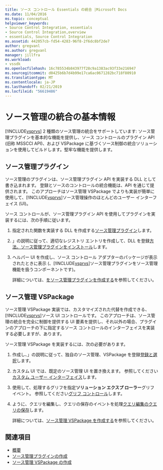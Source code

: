 ```yaml
---
title: ソース コントロール Essentials の統合 |Microsoft Docs
ms.date: 11/04/2016
ms.topic: conceptual
helpviewer_keywords:
- Source Control Integration, essentials
- Source Control Integration,overview
- essentials, Source Control Integration
ms.assetid: 442057cb-fd54-4283-96f8-2f6dc8bf2de7
author: gregvanl
ms.author: gregvanl
manager: jillfra
ms.workload:
- vssdk
ms.openlocfilehash: 16c785534b843977f28c9a1383ac93f33e216947
ms.sourcegitcommit: d0425b6b7d4b99e17ca6ac0671282bc718f80910
ms.translationtype: MT
ms.contentlocale: ja-JP
ms.lasthandoff: 02/21/2019
ms.locfileid: "56619486"
---
```

# <a name="source-control-integration-essentials"></a>ソース管理の統合の基本情報
[!INCLUDE[vsprvs](../../code-quality/includes/vsprvs_md.md)] 2 種類のソース管理の統合をサポートしています: ソース管理プラグインを基本的な機能を提供し、ソース コントロールのプラグイン API (旧称 MSSCCI API)、および VSPackage に基づくソース制御の統合ソリューションを使用してビルドします。堅牢な機能を提供します。

## <a name="source-control-plug-in"></a>ソース管理プラグイン
 ソース管理のプラグインは、ソース管理プラグイン API を実装する DLL として書き込まれます。 登録とソースのコントロールの統合機能は、API を通じて提供されます。 このアプローチはソース管理 VSPackage でよりも実装が簡単に使用して、[!INCLUDE[vsprvs](../../code-quality/includes/vsprvs_md.md)]ソース管理操作のほとんどのユーザー インターフェイス (UI)。

 ソース コントロールが、ソース管理プラグイン API を使用してプラグインを実装するには、次の手順に従います。

1. 指定された関数を実装する DLL を作成する[ソース管理プラグイン](../../extensibility/source-control-plug-ins.md)します。

2. 」の説明に従って、適切なレジストリ エントリを作成して、DLL を登録[方法。ソース管理プラグインをインストール](../../extensibility/internals/how-to-install-a-source-control-plug-in.md)します。

3. ヘルパー UI を作成し、ソース コントロール アダプターのパッケージが表示されたときに表示 (、[!INCLUDE[vsprvs](../../code-quality/includes/vsprvs_md.md)]ソース管理プラグインをソース管理機能を扱うコンポーネントです)。

   詳細については、[をソース管理プラグインを作成する](../../extensibility/internals/creating-a-source-control-plug-in.md)を参照してください。

## <a name="source-control-vspackage"></a>ソース管理 VSPackage
 ソース管理 VSPackage 実装では、カスタマイズされた代替を作成できる、[!INCLUDE[vsprvs](../../code-quality/includes/vsprvs_md.md)]ソース UI コントロールです。 このアプローチは、ソース管理の統合を完全に制御を提供する UI 要素を提供し、それ以外の場合、プラグインのアプローチの下に指定するソース コントロールのインターフェイスを実装する必要しますが、あります。

 ソース管理 VSPackage を実装するには、次の必要があります。

1. 作成し、」の説明に従って、独自のソース管理、VSPackage を登録[登録と選択](../../extensibility/internals/registration-and-selection-source-control-vspackage.md)します。

2. カスタム UI では、既定のソース管理 UI を置き換えます。 参照してください[カスタム ユーザー インターフェイス](../../extensibility/internals/custom-user-interface-source-control-vspackage.md)します。

3. 使用して、処理するグリフを指定**ソリューション エクスプ ローラー**グリフ イベント。 参照してください[グリフ コントロール](../../extensibility/internals/glyph-control-source-control-vspackage.md)します。

4. ように、クエリを編集し、クエリの保存のイベントを処理[クエリ編集のクエリの保存](../../extensibility/internals/query-edit-query-save-source-control-vspackage.md)します。

   詳細については、[ソース管理 VSPackage を作成する](../../extensibility/internals/creating-a-source-control-vspackage.md)を参照してください。

## <a name="see-also"></a>関連項目
- [概要](../../extensibility/internals/source-control-integration-overview.md)
- [ソース管理プラグインの作成](../../extensibility/internals/creating-a-source-control-plug-in.md)
- [ソース管理 VSPackage の作成](../../extensibility/internals/creating-a-source-control-vspackage.md)